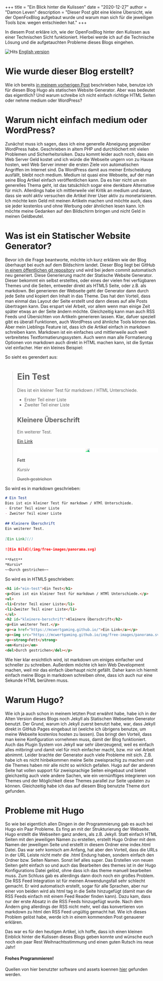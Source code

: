 +++
title = "Ein Blick hinter die Kulissen"
date = "2020-12-27"
author = "Damon Leven"
description = "Dieser Post gibt eine kleine Übersicht, wie der OpenFoxBlog aufgebaut wurde und warum man sich für die jeweiligen Tools bzw. wegen entschieden hat."
+++

In diesem Post erkläre ich, wie der OpenFoxBlog hinter den Kulissen aus einer Technischen Sicht funktioniert. Hierbei werde ich auf die Technische Lösung und die aufgetauchten Probleme dieses Blogs eingehen. 

![Hits](https://hitcounter.pythonanywhere.com/count/tag.svg?url=https%3A%2F%2Fmcwertgaming.github.io%2Fde%2F2020%2Fein-blick-hinter-die-kulissen%2F)
[English version](/2020/a-look-behind-the-scenes/)

# Wie wurde dieser Blog erstellt?
Wie ich bereits [in meinem vorherigen Post](/de/2020/einführung/#wie-kam-es-zu-diesem-blog) beschrieben habe, benutze ich für diesen Blog Hugo als statischen Website Generator. Aber was bedeutet das eigentlich? Und warum schreibe ich nicht einfach richtige HTML Seiten oder nehme medium oder WordPress? 

# Warum nicht einfach medium oder WordPress?
Zunächst muss ich sagen, dass ich eine generelle Abneigung gegenüber WordPress habe. Geschrieben in altem PHP und durchlöchert mit vielen Problemen und Sicherheitsrisiken. Dazu kommt leider auch noch, dass ein Web Server Geld kostet und ich würde die Webseite ungern von zu Hause hosten, weil Web Server immer die ersten Ziele von automatischen Angriffen im Internet sind. Da WordPress damit aus meiner Entscheidung ausfällt, bleibt noch medium. Medium ist quasi eine Webseite, auf der man seine Blog Artikel einfach veröffentlichen kann. Da es hier nicht um ein generelles Thema geht, ist das tatsächlich sogar eine denkbare Alternative für mich. Allerdings habe ich mittlerweile viel Kritik an medium und daran, dass sie wohl aktiv versuchen die Artikel ihrer User aktiv zu monetarisieren. Ich möchte kein Geld mit meinen Artikeln machen und möchte auch, dass sie jeder kostenlos und ohne Werbung oder ähnlichen lesen kann. Ich möchte meine Gedanken auf den Bildschirm bringen und nicht Geld in meinen Geldbeutel. 

# Was ist ein Statischer Website Generator?
Bevor ich die Frage beantworte, möchte ich kurz erklären wie der Blog überhaupt bei euch auf dem Bildschirm landet. Dieser Blog liegt bei GitHub [in einem öffentlichen git repository](https://github.com/MCWertGaming/mcwertgaming.github.io) und wird bei jedem commit automatisch neu generiert. Diese Generierung macht der Statische Website Generator. Dieser bekommt ein selbst erstelltes, oder eines der vielen frei verfügbaren Themes und die Seiten, entweder direkt als HTML5 Seite, oder z.B. als markdown. Bei generieren der Webseite geht der Generator dann durch jede Seite und kopiert den Inhalt in das Theme. Das hat den Vorteil, dass man einmal das Layout der Seite erstellt und dann dieses auf alle Posts übertragen kann. Das erspart viel Arbeit, vor allem wenn man einige Zeit später etwas an der Seite ändern möchte. Gleichzeitig kann man auch RSS Feeds und Übersichten von Artikeln generieren lassen. Klar, dafuer speziell gibt es überall Funktionen, auch WordPress und ähnliche Tools können das.
Aber mein Lieblings Feature ist, dass ich die Artikel einfach in markdown schreiben kann. Markdown ist ein einfaches und mittlerweile auch weit verbreitetes Textformatierungssystem. Auch wenn man alle Formatierung Optionen von markdown auch direkt in HTML machen kann, ist die Syntax viel einfacher. Hier ein kleines Beispiel:

So sieht es gerendert aus:

> # Ein Test
> Dies ist ein kleiner Test für markdown / HTML Unterschiede.
> - Erster Teil einer Liste
> - Zweiter Teil einer Liste
> 
> ## Kleinere Überschrift
> Ein weiterer Test.
> 
> [Ein Link](/)
> 
> ![Ein Bild](/img/free-images/panorama.svg)
> 
> **Fett**
>
> *Kursiv*
>
> ~~Durch gestrichen~~

So wird es in markdown geschrieben:

```markdown
# Ein Test
Dies ist ein kleiner Test für markdown / HTMl Unterschiede.
- Erster Teil einer Liste
- Zweiter Teil einer Liste

## Kleinere Überschrift
Ein weiterer Test.

[Ein Link](/)

![Ein Bild](/img/free-images/panorama.svg)

**Fett**
*Kursiv*
~~Durch gestrichen~~
```

So wird es in HTML5 geschrieben:

```html
<h1 id="ein-test">Ein Test</h1>
<p>Dies ist ein kleiner Test für markdown / HTMl Unterschiede.</p>
<ul>
<li>Erster Teil einer Liste</li>
<li>Zweiter Teil einer Liste</li>
</ul>
<h2 id="kleinere-berschrift">Kleinere Überschrift</h2>
<p>Ein weiterer Test.</p>
<p><a href="https://mcwertgaming.github.io/">Ein Link</a></p>
<p><img src="https://mcwertgaming.github.io/img/free-images/panorama.svg" alt="Ein Bild"></p>
<p><strong>Fett</strong>
<em>Kursiv</em>
<del>Durch gestrichen</del></p>
```

Wie hier klar ersichtlich wird, ist markdown um einiges einfacher und schneller zu schreiben. Außerdem möchte ich kein Web Development machen, weil mir das einfach überhaupt nicht gefällt. Daher kann ich hiermit einfach meine Blogs in markdown schreiben ohne, dass ich auch nur eine Sekunde HTML berühren muss.

# Warum Hugo?
Wie ich ja auch schon in meinem letzten Post erwähnt habe, habe ich in der Alten Version dieses Blogs noch Jekyll als Statischen Webseiten Generator benutzt. Der Grund, warum ich Jekyll zuerst benutzt habe, war, dass Jekyll direkt in GitHub Pages eingebaut ist (welche ich übrigens benutze, um meine Webseite kostenlos hosten zu lassen). Das bringt den Vorteil, dass man keine Konfiguration vornehmen muss, damit der Blog funktioniert. Auch das Plugin System von Jekyll war sehr überzeugend, weil es einfach alles mitbringt und damit viel für mich einfacher macht, bzw. mir viel Arbeit abnimmt. Leider brachte der Generator auch viele Probleme mit sich. Z.B. habe ich es nicht hinbekommen meine Seite zweisprachig zu machen und die Themes haben mir alle nicht so wirklich gefallen.
Hugo auf der anderen Seite hat vollen support für zweisprachige Seiten eingebaut und bietet gleichzeitig auch viele andere Sachen, wie ein vernünftiges integrieren von Themes und der Möglichkeit diese Themes parallel zur Seite updaten zu können. Gleichzeitig habe ich das auf diesem Blog benutzte Theme dort gefunden.

# Probleme mit Hugo
So wie bei eigentlich allen Dingen in der Programmierung gab es auch bei Hugo ein Paar Probleme. Es fing an mit der Strukturierung der Webseite. Hugo erstellt die Webseiten ganz anders, als z.B. Jekyll.
Statt einfach HTML Seiten mit den jeweiligen Namen zu erstellen, erstellt Hugo Ordner mit dem Namen der jeweiligen Seite und erstellt in diesem Ordner eine index.html Datei. Das war sehr komisch am Anfang, hat aber den Vorteil, dass die URLs in der URL Leiste nicht mehr die .html Endung haben, sondern einfach den Ordner bzw. Seiten Namen.
Sonst lief alles super. Das Erstellen von neuen Seiten geht einfach so und auch das Bearbeiten des themes ist in der Hugo Konfigurations Datei gelöst, ohne dass ich das theme manuell bearbeiten muss.
Zum Schluss gab es allerdings dann doch noch ein großes Problem. Die RSS Feed Integration ist für meinen Anwendungsfall sehr schlecht gemacht. Er wird automatisch erstellt, sogar für alle Sprachen, aber nur einer von beiden wird als html tag in die Seite hinzugefügt (damit man die RSS Feeds einfach mit einem Feed Reader finden kann). Dazu kam, dass nur der erste Absatz in die RSS Feeds hinzugefügt wurde. Nach dem Ändern ging allerdings der RSS nicht mehr, weil das konvertieren von markdown zu html den RSS Feed ungültig gemacht hat. Wie ich dieses Problem gelöst habe, werde ich in einem kommenden Post genauerer erklären.

Das war es für den heutigen Artikel, ich hoffe, dass ich einen kleinen Einblick hinter die Kulissen dieses Blogs geben konnte und wünsche euch noch ein paar Rest Weihnachtsstimmung und einen guten Rutsch ins neue Jahr! 

#### Frohes Programmieren!

Quellen von hier benutzter software und assets koennen [hier](/de/über-mich/#in-dieser-seite-verwendete-software) gefunden werden.
